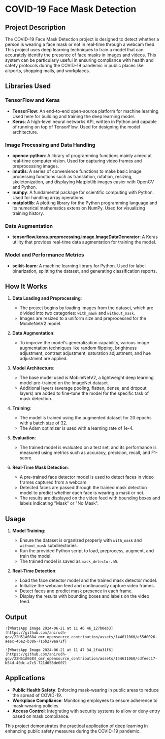# COVID-19 Face Mask Detection

## Project Description

The COVID-19 Face Mask Detection project is designed to detect whether a person is wearing a face mask or not in real-time through a webcam feed. This project uses deep learning techniques to train a model that can accurately identify the presence of face masks in images and videos. This system can be particularly useful in ensuring compliance with health and safety protocols during the COVID-19 pandemic in public places like airports, shopping malls, and workplaces.

## Libraries Used

### TensorFlow and Keras
- **TensorFlow**: An end-to-end open-source platform for machine learning. Used here for building and training the deep learning model.
- **Keras**: A high-level neural networks API, written in Python and capable of running on top of TensorFlow. Used for designing the model architecture.

### Image Processing and Data Handling
- **opencv-python**: A library of programming functions mainly aimed at real-time computer vision. Used for capturing video frames and preprocessing images.
- **imutils**: A series of convenience functions to make basic image processing functions such as translation, rotation, resizing, skeletonization, and displaying Matplotlib images easier with OpenCV and Python.
- **numpy**: A fundamental package for scientific computing with Python. Used for handling array operations.
- **matplotlib**: A plotting library for the Python programming language and its numerical mathematics extension NumPy. Used for visualizing training history.

### Data Augmentation
- **tensorflow.keras.preprocessing.image.ImageDataGenerator**: A Keras utility that provides real-time data augmentation for training the model.

### Model and Performance Metrics
- **scikit-learn**: A machine learning library for Python. Used for label binarization, splitting the dataset, and generating classification reports.

## How It Works

1. **Data Loading and Preprocessing**:
   - The project begins by loading images from the dataset, which are divided into two categories: `with_mask` and `without_mask`.
   - Images are resized to a uniform size and preprocessed for the MobileNetV2 model.

2. **Data Augmentation**:
   - To improve the model's generalization capability, various image augmentation techniques like random flipping, brightness adjustment, contrast adjustment, saturation adjustment, and hue adjustment are applied.

3. **Model Architecture**:
   - The base model used is MobileNetV2, a lightweight deep learning model pre-trained on the ImageNet dataset.
   - Additional layers (average pooling, flatten, dense, and dropout layers) are added to fine-tune the model for the specific task of mask detection.

4. **Training**:
   - The model is trained using the augmented dataset for 20 epochs with a batch size of 32.
   - The Adam optimizer is used with a learning rate of 1e-4.

5. **Evaluation**:
   - The trained model is evaluated on a test set, and its performance is measured using metrics such as accuracy, precision, recall, and F1-score.

6. **Real-Time Mask Detection**:
   - A pre-trained face detector model is used to detect faces in video frames captured from a webcam.
   - Detected faces are passed through the trained mask detection model to predict whether each face is wearing a mask or not.
   - The results are displayed on the video feed with bounding boxes and labels indicating "Mask" or "No Mask".

## Usage

1. **Model Training**:
   - Ensure the dataset is organized properly with `with_mask` and `without_mask` subdirectories.
   - Run the provided Python script to load, preprocess, augment, and train the model.
   - The trained model is saved as `mask_detector.h5`.

2. **Real-Time Detection**:
   - Load the face detector model and the trained mask detector model.
   - Initialize the webcam feed and continuously capture video frames.
   - Detect faces and predict mask presence in each frame.
   - Display the results with bounding boxes and labels on the video feed.

## Output

    ![WhatsApp Image 2024-06-21 at 11 46 46_127b0eb3](https://github.com/anirudh-gov/22H51A6684_cmr_opensource_contribution/assets/144611060/e55d0026-aeec-46e2-b386-716b279ea72f)

    ![WhatsApp Image 2024-06-21 at 11 47 34_2f4a31f6](https://github.com/anirudh-gov/22H51A6684_cmr_opensource_contribution/assets/144611060/cdfeec17-b54d-40dc-a7c5-721d058de607)



## Applications

- **Public Health Safety**: Enforcing mask-wearing in public areas to reduce the spread of COVID-19.
- **Workplace Compliance**: Monitoring employees to ensure adherence to mask-wearing policies.
- **Access Control**: Integrating with security systems to allow or deny entry based on mask compliance.

This project demonstrates the practical application of deep learning in enhancing public safety measures during the COVID-19 pandemic.

